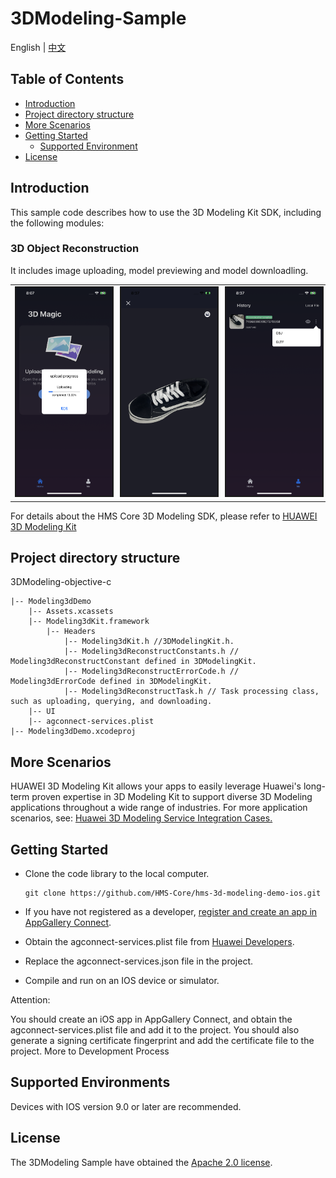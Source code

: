 # 3DModeling-Sample
English | [中文](https://github.com/HMS-Core/hms-3d-modeling-demo-ios/blob/master/3DModeling-Sample/README_ZH.md)

## Table of Contents

 * [Introduction](#introduction)
 * [Project directory structure](#Project-directory-structure)
 * [More Scenarios](#more-scenarios)
 * [Getting Started](#getting-started)
    * [Supported Environment](#supported-environment)
 * [License](#license)


## Introduction
This sample code describes how to use the 3D Modeling Kit SDK, including the following modules:

### 3D Object Reconstruction
It includes image uploading, model previewing and model downloadling.

<table><tr>
<td><img src="https://github.com/HMS-Core/hms-3d-modeling-demo-ios/blob/master/3DModeling-objective-c/resources/ModelUpload.png" width=320 title="upload page" border=2></td>
<td><img src="https://github.com/HMS-Core/hms-3d-modeling-demo-ios/blob/master/3DModeling-objective-c/resources/ModelPreview.png" width=320 title="preiview page" border=2></td>
<td><img src="https://github.com/HMS-Core/hms-3d-modeling-demo-ios/blob/master/3DModeling-objective-c/resources/ModelDownload.png" width=320 title="download page" border=2></td>
</tr></table>




For details about the HMS Core 3D Modeling SDK, please refer to [HUAWEI 3D Modeling Kit](https://developer.huawei.com/consumer/en/doc/development/graphics-Guides/introduction-0000001143077297)

## Project directory structure

3DModeling-objective-c

    |-- Modeling3dDemo
        |-- Assets.xcassets
        |-- Modeling3dKit.framework
            |-- Headers
            	|-- Modeling3dKit.h //3DModelingKit.h.
            	|-- Modeling3dReconstructConstants.h // Modeling3dReconstructConstant defined in 3DModelingKit.
            	|-- Modeling3dReconstructErrorCode.h // Modeling3dErrorCode defined in 3DModelingKit.
            	|-- Modeling3dReconstructTask.h // Task processing class, such as uploading, querying, and downloading.
    	|-- UI
        |-- agconnect-services.plist
    |-- Modeling3dDemo.xcodeproj


## More Scenarios
HUAWEI 3D Modeling Kit allows your apps to easily leverage Huawei's long-term proven expertise in 3D Modeling Kit to support diverse 3D Modeling applications throughout a wide range of industries.
For more application scenarios, see: [Huawei 3D Modeling Service Integration Cases.](https://developer.huawei.com/consumer/en/doc/development/graphics-Guides/case-one-0000001148975606)

## Getting Started
 - Clone the code library to the local computer.

       git clone https://github.com/HMS-Core/hms-3d-modeling-demo-ios.git

 - If you have not registered as a developer, [register and create an app in AppGallery Connect](https://developer.huawei.com/consumer/en/service/josp/agc/index.html).
 - Obtain the agconnect-services.plist file from [Huawei Developers](https://developer.huawei.com/consumer/en/doc/development/HMSCore-Guides/config-agc-0000001050990353).
 - Replace the agconnect-services.json file in the project.
 - Compile and run on an IOS device or simulator.

Attention:

You should create an iOS app in AppGallery Connect, and obtain the agconnect-services.plist file and add it to the project. You should also generate a signing certificate fingerprint and add the certificate file to the project. More to Development Process

## Supported Environments
Devices with IOS version 9.0 or later are recommended.


##  License
The 3DModeling Sample have obtained the [Apache 2.0 license](https://www.apache.org/licenses/LICENSE-2.0).